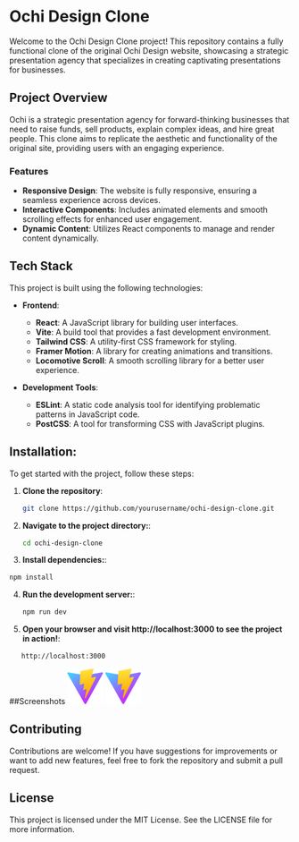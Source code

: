 # Ochi Design Clone

Welcome to the Ochi Design Clone project! This repository contains a fully functional clone of the original Ochi Design website, showcasing a strategic presentation agency that specializes in creating captivating presentations for businesses.

## Project Overview

Ochi is a strategic presentation agency for forward-thinking businesses that need to raise funds, sell products, explain complex ideas, and hire great people. This clone aims to replicate the aesthetic and functionality of the original site, providing users with an engaging experience.

### Features

- **Responsive Design**: The website is fully responsive, ensuring a seamless experience across devices.
- **Interactive Components**: Includes animated elements and smooth scrolling effects for enhanced user engagement.
- **Dynamic Content**: Utilizes React components to manage and render content dynamically.

## Tech Stack

This project is built using the following technologies:

- **Frontend**:

  - **React**: A JavaScript library for building user interfaces.
  - **Vite**: A build tool that provides a fast development environment.
  - **Tailwind CSS**: A utility-first CSS framework for styling.
  - **Framer Motion**: A library for creating animations and transitions.
  - **Locomotive Scroll**: A smooth scrolling library for a better user experience.

- **Development Tools**:
  - **ESLint**: A static code analysis tool for identifying problematic patterns in JavaScript code.
  - **PostCSS**: A tool for transforming CSS with JavaScript plugins.

## Installation:

To get started with the project, follow these steps:

1. **Clone the repository**:
   ```bash
   git clone https://github.com/yourusername/ochi-design-clone.git
   ```
2. **Navigate to the project directory:**:

   ```bash
   cd ochi-design-clone

   ```

3. **Install dependencies:**:

```bash
npm install
```

4. **Run the development server:**:
   ```bash
   npm run dev
   ```
4. **Open your browser and visit http://localhost:3000 to see the project in action!**:
```bash
   http://localhost:3000
   ```

##Screenshots
![Screenshot 1](./public/vite.svg)
![Screenshot 2](./public/vite.svg)


## Contributing
Contributions are welcome! If you have suggestions for improvements or want to add new features, feel free to fork the repository and submit a pull request.


## License
This project is licensed under the MIT License. See the LICENSE file for more information.